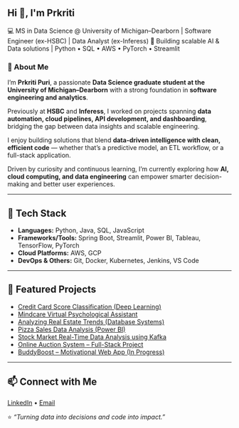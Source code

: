 ##  Hi 👋, I'm Prkriti  

💻 MS in Data Science @ University of Michigan–Dearborn | Software Engineer (ex-HSBC) | Data Analyst (ex-Inferess) 
🚀 Building scalable AI & Data solutions | Python • SQL • AWS • PyTorch • Streamlit  

### 🧠 About Me
I’m **Prkriti Puri**, a passionate **Data Science graduate student at the University of Michigan–Dearborn** with a strong foundation in **software engineering and analytics**.  

Previously at **HSBC** and **Inferess**, I worked on projects spanning **data automation, cloud pipelines, API development, and dashboarding**, bridging the gap between data insights and scalable engineering.  

I enjoy building solutions that blend **data-driven intelligence with clean, efficient code** — whether that’s a predictive model, an ETL workflow, or a full-stack application.  

Driven by curiosity and continuous learning, I’m currently exploring how **AI, cloud computing, and data engineering** can empower smarter decision-making and better user experiences.

---

## 🔧 Tech Stack  
- **Languages:** Python, Java, SQL, JavaScript  
- **Frameworks/Tools:** Spring Boot, Streamlit, Power BI, Tableau, TensorFlow, PyTorch  
- **Cloud Platforms:** AWS, GCP  
- **DevOps & Others:** Git, Docker, Kubernetes, Jenkins, VS Code 

---

## 📂 Featured Projects  
- [Credit Card Score Classification (Deep Learning)](https://github.com/Prkriti079/credit-score-classification)
- [Mindcare Virtual Psychological Assistant](https://github.com/Prkriti079/mindcare-virtual-psychological-assistant)
- [Analyzing Real Estate Trends (Database Systems)](https://github.com/Prkriti079/real-estate-trends)
- [Pizza Sales Data Analysis (Power BI)](https://github.com/Prkriti079/pizza-sales-analysis)
- [Stock Market Real-Time Data Analysis using Kafka](https://github.com/Prkriti079/stock-market-kafka)
- [Online Auction System – Full-Stack Project](https://github.com/Prkriti079/online-auction-system)
- [BuddyBoost – Motivational Web App (In Progress)](https://github.com/Prkriti079/buddyboost)

---

## 📫 Connect with Me  
[LinkedIn](https://www.linkedin.com/in/prkriti-puri-638aa9141/) • [Email](prkritipuri@gmail.com)

⭐ *“Turning data into decisions and code into impact.”*
<!--
**Prkriti079/Prkriti079** is a ✨ _special_ ✨ repository because its `README.md` (this file) appears on your GitHub profile.

Here are some ideas to get you started:

- 🔭 I’m currently working on ...
- 🌱 I’m currently learning ...
- 👯 I’m looking to collaborate on ...
- 🤔 I’m looking for help with ...
- 💬 Ask me about ...
- 📫 How to reach me: ...
- 😄 Pronouns: ...
- ⚡ Fun fact: ...
-->
